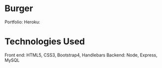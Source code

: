 # Burger

Portfolio:
Heroku:

# Technologies Used

Front end: HTML5, CSS3, Bootstrap4, Handlebars
Backend: Node, Express, MySQL
 
 

  